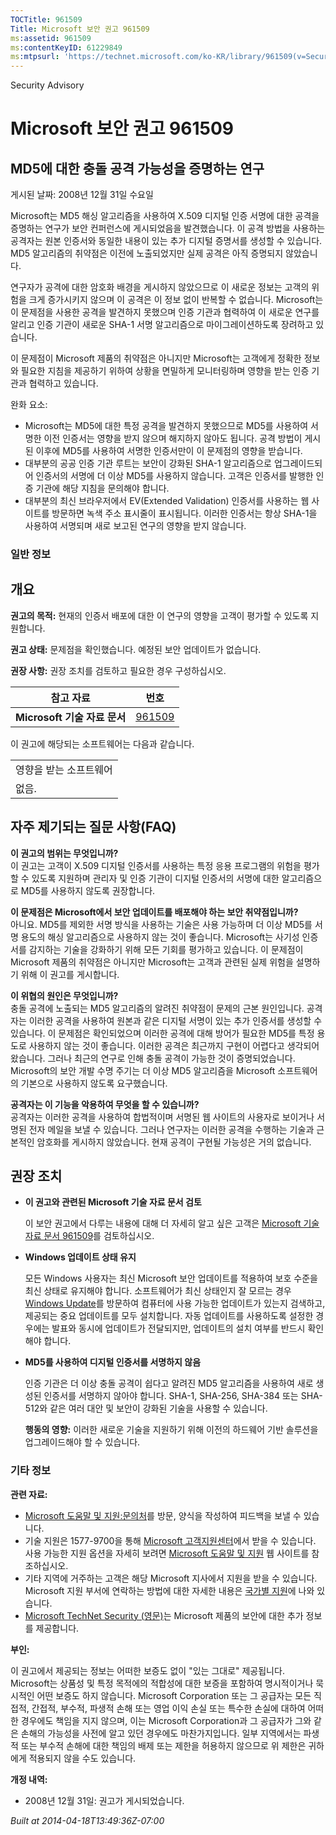 ```yaml
---
TOCTitle: 961509
Title: Microsoft 보안 권고 961509
ms:assetid: 961509
ms:contentKeyID: 61229849
ms:mtpsurl: 'https://technet.microsoft.com/ko-KR/library/961509(v=Security.10)'
---
```


Security Advisory

Microsoft 보안 권고 961509
==========================

MD5에 대한 충돌 공격 가능성을 증명하는 연구
-------------------------------------------

게시된 날짜: 2008년 12월 31일 수요일

Microsoft는 MD5 해싱 알고리즘을 사용하여 X.509 디지털 인증 서명에 대한 공격을 증명하는 연구가 보안 컨퍼런스에 게시되었음을 발견했습니다. 이 공격 방법을 사용하는 공격자는 원본 인증서와 동일한 내용이 있는 추가 디지털 증명서를 생성할 수 있습니다. MD5 알고리즘의 취약점은 이전에 노출되었지만 실제 공격은 아직 증명되지 않았습니다.

연구자가 공격에 대한 암호화 배경을 게시하지 않았으므로 이 새로운 정보는 고객의 위험을 크게 증가시키지 않으며 이 공격은 이 정보 없이 반복할 수 없습니다. Microsoft는 이 문제점을 사용한 공격을 발견하지 못했으며 인증 기관과 협력하여 이 새로운 연구를 알리고 인증 기관이 새로운 SHA-1 서명 알고리즘으로 마이그레이션하도록 장려하고 있습니다.

이 문제점이 Microsoft 제품의 취약점은 아니지만 Microsoft는 고객에게 정확한 정보와 필요한 지침을 제공하기 위하여 상황을 면밀하게 모니터링하며 영향을 받는 인증 기관과 협력하고 있습니다.

완화 요소:

-   Microsoft는 MD5에 대한 특정 공격을 발견하지 못했으므로 MD5를 사용하여 서명한 이전 인증서는 영향을 받지 않으며 해지하지 않아도 됩니다. 공격 방법이 게시된 이후에 MD5를 사용하여 서명한 인증서만이 이 문제점의 영향을 받습니다.
-   대부분의 공공 인증 기관 루트는 보안이 강화된 SHA-1 알고리즘으로 업그레이드되어 인증서의 서명에 더 이상 MD5를 사용하지 않습니다. 고객은 인증서를 발행한 인증 기관에 해당 지침을 문의해야 합니다.
-   대부분의 최신 브라우저에서 EV(Extended Validation) 인증서를 사용하는 웹 사이트를 방문하면 녹색 주소 표시줄이 표시됩니다. 이러한 인증서는 항상 SHA-1을 사용하여 서명되며 새로 보고된 연구의 영향을 받지 않습니다.

### 일반 정보

개요
----


**권고의 목적:** 현재의 인증서 배포에 대한 이 연구의 영향을 고객이 평가할 수 있도록 지원합니다.

**권고 상태:** 문제점을 확인했습니다. 예정된 보안 업데이트가 없습니다.

**권장 사항:** 권장 조치를 검토하고 필요한 경우 구성하십시오.

| 참고 자료                    | 번호                                             |
|------------------------------|--------------------------------------------------|
| **Microsoft 기술 자료 문서** | [961509](http://support.microsoft.com/kb/961509) |

이 권고에 해당되는 소프트웨어는 다음과 같습니다.

|                        |
|------------------------|
| 영향을 받는 소프트웨어 |
| 없음.                  |

자주 제기되는 질문 사항(FAQ)
----------------------------


**이 권고의 범위는 무엇입니까?**  
이 권고는 고객이 X.509 디지털 인증서를 사용하는 특정 응용 프로그램의 위험을 평가할 수 있도록 지원하며 관리자 및 인증 기관이 디지털 인증서의 서명에 대한 알고리즘으로 MD5를 사용하지 않도록 권장합니다.

**이 문제점은 Microsoft에서 보안 업데이트를 배포해야 하는 보안 취약점입니까?**  
아니요. MD5를 제외한 서명 방식을 사용하는 기술은 사용 가능하며 더 이상 MD5를 서명 용도의 해싱 알고리즘으로 사용하지 않는 것이 좋습니다. Microsoft는 사기성 인증서를 감지하는 기술을 강화하기 위해 모든 기회를 평가하고 있습니다. 이 문제점이 Microsoft 제품의 취약점은 아니지만 Microsoft는 고객과 관련된 실제 위험을 설명하기 위해 이 권고를 게시합니다.

**이 위협의 원인은 무엇입니까?**  
충돌 공격에 노출되는 MD5 알고리즘의 알려진 취약점이 문제의 근본 원인입니다. 공격자는 이러한 공격을 사용하여 원본과 같은 디지털 서명이 있는 추가 인증서를 생성할 수 있습니다. 이 문제점은 확인되었으며 이러한 공격에 대해 방어가 필요한 MD5를 특정 용도로 사용하지 않는 것이 좋습니다. 이러한 공격은 최근까지 구현이 어렵다고 생각되어 왔습니다. 그러나 최근의 연구로 인해 충돌 공격이 가능한 것이 증명되었습니다. Microsoft의 보안 개발 수명 주기는 더 이상 MD5 알고리즘을 Microsoft 소프트웨어의 기본으로 사용하지 않도록 요구했습니다.

**공격자는 이 기능을 악용하여 무엇을 할 수 있습니까?**  
공격자는 이러한 공격을 사용하여 합법적이며 서명된 웹 사이트의 사용자로 보이거나 서명된 전자 메일을 보낼 수 있습니다. 그러나 연구자는 이러한 공격을 수행하는 기술과 근본적인 암호화를 게시하지 않았습니다. 현재 공격이 구현될 가능성은 거의 없습니다.

권장 조치
---------


-   **이 권고와 관련된 Microsoft 기술 자료 문서 검토**

    이 보안 권고에서 다루는 내용에 대해 더 자세히 알고 싶은 고객은 [Microsoft 기술 자료 문서 961509](http://support.microsoft.com/kb/961509)를 검토하십시오.

-   **Windows 업데이트 상태 유지**

    모든 Windows 사용자는 최신 Microsoft 보안 업데이트를 적용하여 보호 수준을 최신 상태로 유지해야 합니다. 소프트웨어가 최신 상태인지 잘 모르는 경우 [Windows Update](http://windowsupdate.microsoft.com/)를 방문하여 컴퓨터에 사용 가능한 업데이트가 있는지 검색하고, 제공되는 중요 업데이트를 모두 설치합니다. 자동 업데이트를 사용하도록 설정한 경우에는 발표와 동시에 업데이트가 전달되지만, 업데이트의 설치 여부를 반드시 확인해야 합니다.

-   **MD5를 사용하여 디지털 인증서를 서명하지 않음**

    인증 기관은 더 이상 충돌 공격이 쉽다고 알려진 MD5 알고리즘을 사용하여 새로 생성된 인증서를 서명하지 않아야 합니다. SHA-1, SHA-256, SHA-384 또는 SHA-512와 같은 여러 대안 및 보안이 강화된 기술을 사용할 수 있습니다.

    **행동의 영향:** 이러한 새로운 기술을 지원하기 위해 이전의 하드웨어 기반 솔루션을 업그레이드해야 할 수 있습니다.

### 기타 정보

**관련 자료:**

-   [Microsoft 도움말 및 지원:문의처](https://support.microsoft.com/common/survey.aspx?scid=sw;en;1257&amp;showpage=1&amp;ws=technet&amp;sd=tech)를 방문, 양식을 작성하여 피드백을 보낼 수 있습니다.
-   기술 지원은 1577-9700을 통해 [Microsoft 고객지원센터](http://go.microsoft.com/fwlink/?linkid=21131)에서 받을 수 있습니다. 사용 가능한 지원 옵션을 자세히 보려면 [Microsoft 도움말 및 지원](http://support.microsoft.com/) 웹 사이트를 참조하십시오.
-   기타 지역에 거주하는 고객은 해당 Microsoft 지사에서 지원을 받을 수 있습니다. Microsoft 지원 부서에 연락하는 방법에 대한 자세한 내용은 [국가별 지원](http://go.microsoft.com/fwlink/?linkid=21155)에 나와 있습니다.
-   [Microsoft TechNet Security (영문)](http://go.microsoft.com/fwlink/?linkid=21132)는 Microsoft 제품의 보안에 대한 추가 정보를 제공합니다.

**부인:**

이 권고에서 제공되는 정보는 어떠한 보증도 없이 "있는 그대로" 제공됩니다. Microsoft는 상품성 및 특정 목적에의 적합성에 대한 보증을 포함하여 명시적이거나 묵시적인 어떤 보증도 하지 않습니다. Microsoft Corporation 또는 그 공급자는 모든 직접적, 간접적, 부수적, 파생적 손해 또는 영업 이익 손실 또는 특수한 손실에 대하여 어떠한 경우에도 책임을 지지 않으며, 이는 Microsoft Corporation과 그 공급자가 그와 같은 손해의 가능성을 사전에 알고 있던 경우에도 마찬가지입니다. 일부 지역에서는 파생적 또는 부수적 손해에 대한 책임의 배제 또는 제한을 허용하지 않으므로 위 제한은 귀하에게 적용되지 않을 수도 있습니다.

**개정 내역:**

-   2008년 12월 31일: 권고가 게시되었습니다.

*Built at 2014-04-18T13:49:36Z-07:00*
